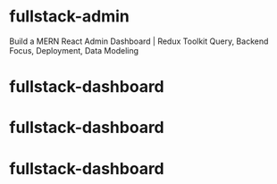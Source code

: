 # fullstack-admin

Build a MERN React Admin Dashboard | Redux Toolkit Query, Backend Focus, Deployment, Data Modeling

# fullstack-dashboard
# fullstack-dashboard
# fullstack-dashboard
